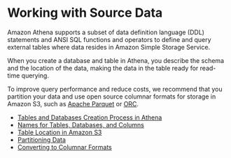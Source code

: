 # Working with Source Data<a name="work-with-data"></a>

Amazon Athena supports a subset of data definition language \(DDL\) statements and ANSI SQL functions and operators to define and query external tables where data resides in Amazon Simple Storage Service\. 

When you create a database and table in Athena, you describe the schema and the location of the data, making the data in the table ready for read\-time querying\. 

To improve query performance and reduce costs, we recommend that you partition your data and use open source columnar formats for storage in Amazon S3, such as [Apache Parquet](https://parquet.apache.org) or [ORC](https://orc.apache.org/)\. 


+ [Tables and Databases Creation Process in Athena](creating-tables.md)
+ [Names for Tables, Databases, and Columns](tables-databases-columns-names.md)
+ [Table Location in Amazon S3](tables-location-format.md)
+ [Partitioning Data](partitions.md)
+ [Converting to Columnar Formats](convert-to-columnar.md)